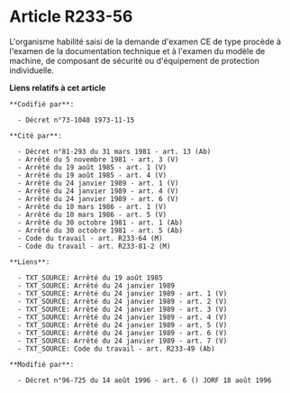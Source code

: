 # Article R233-56

L'organisme habilité saisi de la demande d'examen CE de type procède à l'examen de la documentation technique et à l'examen
du modèle de machine, de composant de sécurité ou d'équipement de protection individuelle.

**Liens relatifs à cet article**

	**Codifié par**:

	  - Décret n°73-1048 1973-11-15

	**Cité par**:

	  - Décret n°81-293 du 31 mars 1981 - art. 13 (Ab)
	  - Arrêté du 5 novembre 1981 - art. 3 (V)
	  - Arrêté du 19 août 1985 - art. 1 (V)
	  - Arrêté du 19 août 1985 - art. 4 (V)
	  - Arrêté du 24 janvier 1989 - art. 1 (V)
	  - Arrêté du 24 janvier 1989 - art. 4 (V)
	  - Arrêté du 24 janvier 1989 - art. 6 (V)
	  - Arrêté du 10 mars 1986 - art. 1 (V)
	  - Arrêté du 10 mars 1986 - art. 5 (V)
	  - Arrêté du 30 octobre 1981 - art. 1 (Ab)
	  - Arrêté du 30 octobre 1981 - art. 5 (Ab)
	  - Code du travail - art. R233-64 (M)
	  - Code du travail - art. R233-81-2 (M)

	**Liens**:

	  - TXT_SOURCE: Arrêté du 19 août 1985
	  - TXT_SOURCE: Arrêté du 24 janvier 1989
	  - TXT_SOURCE: Arrêté du 24 janvier 1989 - art. 1 (V)
	  - TXT_SOURCE: Arrêté du 24 janvier 1989 - art. 2 (V)
	  - TXT_SOURCE: Arrêté du 24 janvier 1989 - art. 3 (V)
	  - TXT_SOURCE: Arrêté du 24 janvier 1989 - art. 4 (V)
	  - TXT_SOURCE: Arrêté du 24 janvier 1989 - art. 5 (V)
	  - TXT_SOURCE: Arrêté du 24 janvier 1989 - art. 6 (V)
	  - TXT_SOURCE: Arrêté du 24 janvier 1989 - art. 7 (V)
	  - TXT_SOURCE: Code du travail - art. R233-49 (Ab)

	**Modifié par**:

	  - Décret n°96-725 du 14 août 1996 - art. 6 () JORF 18 août 1996
